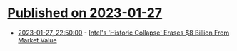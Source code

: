 # [Published on 2023-01-27](index.md)

* [2023-01-27, 22:50:00](https://slashdot.org/story/23/01/27/2218215/intels-historic-collapse-erases-8-billion-from-market-value?utm_source=rss1.0mainlinkanon&utm_medium=feed) - [Intel's 'Historic Collapse' Erases $8 Billion From Market Value](https://slashdot.org/story/23/01/27/2218215/intels-historic-collapse-erases-8-billion-from-market-value?utm_source=rss1.0mainlinkanon&utm_medium=feed)
